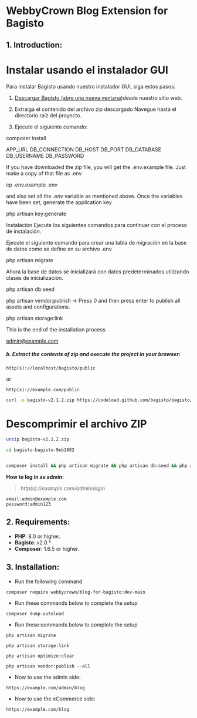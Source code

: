 # WebbyCrown Blog Extension for Bagisto

## 1. Introduction:

# Instalar usando el instalador GUI

Para instalar Bagisto usando nuestro instalador GUI, siga estos pasos:

1.  [Descargar Bagisto (abre una nueva ventana)](https://bagisto.com/en/download/)desde nuestro sitio web.
    
2.  Extraiga el contenido del archivo zip descargado Navegue hasta el directorio raíz del proyecto.
    
4.  Ejecute el siguiente comando:


composer install



APP_URL
DB_CONNECTION
DB_HOST
DB_PORT
DB_DATABASE
DB_USERNAME
DB_PASSWORD


If you have downloaded the zip file, you will get the .env.example file. Just make a copy of that file as .env

cp .env.example .env

and also set all the .env variable as mentioned above. Once the variables have been set, generate the application key

php artisan key:generate










Instalación​
Ejecute los siguientes comandos para continuar con el proceso de instalación.

Ejecute el siguiente comando para crear una tabla de migración en la base de datos como se define en su archivo .env



php artisan migrate

Ahora la base de datos se inicializará con datos predeterminados utilizando clases de inicialización.

php artisan db:seed


php artisan vendor:publish
-> Press 0 and then press enter to publish all assets and configurations.


php artisan storage:link

This is the end of the installation process




admin@example.com


##### b. Extract the contents of zip and execute the project in your browser:

~~~
http(s)://localhost/bagisto/public
~~~

or

~~~
http(s)://example.com/public
~~~



```bash
curl -o bagisto-v2.1.2.zip https://codeload.github.com/bagisto/bagisto/legacy.zip/refs/tags/v2.1.2
```



# Descomprimir el archivo ZIP

```bash
unzip bagisto-v2.1.2.zip

cd bagisto-bagisto-9eb1882
```



```bash

composer install && php artisan migrate && php artisan db:seed && php artisan vendor:publish && php artisan key:generate

```



**How to log in as admin:**

> _http(s)://example.com/admin/login_

```
email:admin@example.com
password:admin123

```


## 2. Requirements:

* **PHP**: 8.0 or higher.
* **Bagisto**: v2.0.*
* **Composer**: 1.6.5 or higher.

## 3. Installation:

- Run the following command
```
composer require webbycrown/blog-for-bagisto:dev-main
```

- Run these commands below to complete the setup
```
composer dump-autoload
```

- Run these commands below to complete the setup
```
php artisan migrate
```
```
php artisan storage:link
```
```
php artisan optimize:clear
```
```
php artisan vendor:publish --all
```

- Now to use the admin side:
```
https://example.com/admin/blog
```

- Now to use the eCommerce side:
```
https://example.com/blog
```